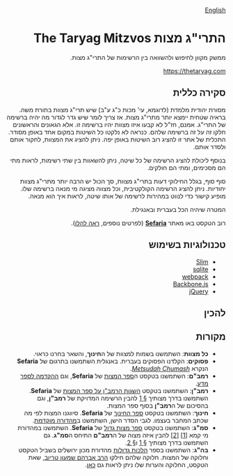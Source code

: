 <div dir="rtl">
 
[English](https://github.com/repwolfe/613/blob/master/README.md)

# התרי"ג מצות The Taryag Mitzvos
ממשק מקוון לחיפוש ולהשוואה בין הרשימות של התרי"ג מצות.

https://thetaryag.com

## סקירה כללית
מסורת יהודית מלמדת (לדוגמא, עי' מכות כ"ג ע"ב) שיש תרי"ג מצוות בתורת משה.
בראיה שטחית יימצא יותר מתרי"ג מצות. אז צריך לומר שיש גדר לגדור מה יהיה ברשימה של התרי"ג.
אמנם, חז"ל לא קבעו איזו מצוות יהיו ברשימה זו. אלא הגאונים והראשונים חלקו זה על זה ברשימה שלהם.
כנראה לא נלקטו כל השיטות במקום אחד באופן מסודר.
התכלית של אתר זו להציג רוב השיטות באופן יפה.
ניתן להציג את המצוות, לחקור אותם ולסדר אותם.

בנוסף ליכולת להציג הרשימה של כל שיטה, ניתן להשאוות בין שתי רשימות, לראות מתי הם מסכימים, ומתי הם חולקים.

סוף סוף, בגלל החילוקי דעות בתרי"ג מצוות, סך הכול יש הרבה יותר מתרי"ג מצוות יחודיות.
ניתן להציג הרשימה הקולקטיבית, וכל מצווה מציגה מי מנאה ברשימה שלו. מופיע קישור כדי לנווט במהירות לרשימה של אותו שיטה, לראות איך הוא מנאה.

המטרה שיהיה הכל בעברית ובאנגילת.

רוב הטקסט באו מאתר [**Sefaria**](https://www.sefaria.org/?home) (לפרטים נוספים, [ראה להלן](#מקורות)).

## טכנולוגיות בשימוש
 - [Slim](http://www.slimframework.com/)
 - [sqlite](https://www.sqlite.org/index.html)
 - [webpack](https://github.com/webpack)
 - [Backbone.js](https://github.com/jashkenas/backbone/)
 - [jQuery](https://jquery.com/)

## להכין

## מקורות
 - **כל מצוות**: השתמשנו בשמות למצוות של ה**חינוך**, והשאר בחרנו כראוי.
 - **פסוקים**: הקלדנו הפסוקים בעברית. באנגלית השתמשנו בתרגום של **Sefaria** הנקרא
   [*Metsudah Chumash*](https://www.sefaria.org/Genesis.1?ven=Metsudah_Chumash,_Metsudah_Publications,_2009&lang=bi&aliyot=0).
 - **רמב"ם**: השתמשנו בטקסט ה[ספר המצות](https://www.sefaria.org/Sefer_HaMitzvot?lang=bi) של
   **Sefaria**, וגם [ההקדמה לספר מדע](https://www.sefaria.org/texts/Halakhah/Mishneh%20Torah).
 - **רמב"ן**: השתמשנו בטקסט [השגות הרמב"ן על ספר המצות](https://www.sefaria.org/Hasagot_HaRamban_on_Sefer_HaMitzvot?lang=bi) של **Sefaria**.
   השתמשנו בדרך מצותיך [§ 1](https://hebrewbooks.org/pdfpager.aspx?req=30749&st=&pgnum=222) להבין הרשימה המדויקת של **רמב"ן**,
   וגם בהסיכום של ה**רמב"ן** בסוף ספר המצות.
 - **חינוך**: השתמשנו בטקסט [ספר החינוך](https://www.sefaria.org/Sefer_HaChinukh?lang=bi) של **Sefaria**.
   סיווגנו המצות לפי מה שכתב המחבר בעצמו. לגבי הסדר הישן, השתמשנו ב[מהדורה מוקדמת](https://hebrewbooks.org/pdfpager.aspx?req=40631&st=&pgnum=32&hilite=).
 - **סמ"ג**: השתמשנו בטקסט [ספר מצות גדול](https://www.sefaria.org/Sefer_Mitzvot_Gadol?lang=bi) של **Sefaria**.
   השתמשנו במהדורת מי קמא [[1]](https://tablet.otzar.org/book/book.php?book=22149&pagenum=17)
   [[2]](https://tablet.otzar.org/book/book.php?book=22147&pagenum=4)
   להבין איזה מצוה של ה**רמב"ם** התיחס ה**סמ"ג**. גם השתמשנו בדרך מצותיך
   [§ 1](https://hebrewbooks.org/pdfpager.aspx?req=30749&st=&pgnum=222) ו[§ 2](https://hebrewbooks.org/pdfpager.aspx?req=30749&st=&pgnum=233).
 - **בה"ג**: השתמשנו בספר [הלכות גדולות](https://tablet.otzar.org/book/book.php?book=147045&pagenum=34) מהדורת מכון ירושלים
   בשביל הטקסט וחלוקה של המצות. חלוקה שלהם חילקו 
   [הרב אברהם שמעון טריוב](https://he.wikipedia.org/wiki/%D7%90%D7%91%D7%A8%D7%94%D7%9D_%D7%A9%D7%9E%D7%A2%D7%95%D7%9F_%D7%98%D7%A8%D7%95%D7%99%D7%91),
   שאת הטקסט, החלוקה והערות שלו ניתן לראות גם [כאן](https://hebrewbooks.org/pdfpager.aspx?req=14119&st=&pgnum=6).

</div>
